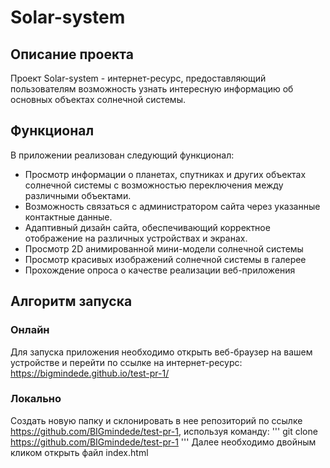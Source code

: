 # Solar-system
## Описание проекта
Проект Solar-system - интернет-ресурс, предоставляющий пользователям возможность узнать интересную информацию об основных объектах солнечной системы.
## Функционал
В приложении реализован следующий функционал:
- Просмотр информации о планетах, спутниках и других объектах солнечной системы с возможностью переключения между различными объектами.
- Возможность связаться с администратором сайта через указанные контактные данные.
- Адаптивный дизайн сайта, обеспечивающий корректное отображение на различных устройствах и экранах.
- Просмотр 2D анимированной мини-модели солнечной системы
- Просмотр красивых изображений солнечной системы в галерее
- Прохождение опроса о качестве реализации веб-приложения
## Алгоритм запуска
### Онлайн
Для запуска приложения необходимо открыть веб-браузер на вашем устройстве и перейти по ссылке на интернет-ресурс: https://bigmindede.github.io/test-pr-1/
### Локально
Создать новую папку и склонировать в нее репозиторий по ссылке https://github.com/BIGmindede/test-pr-1, используя команду:
'''
git clone https://github.com/BIGmindede/test-pr-1
'''
Далее необходимо двойным кликом открыть файл index.html
